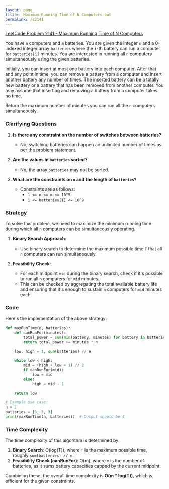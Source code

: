 ```yaml
---
layout: page
title:  Maximum Running Time of N Computers-out
permalink: /s2141
---
```


[LeetCode Problem 2141 - Maximum Running Time of N Computers](https://leetcode.com/problems/maximum-running-time-of-n-computers/)

You have `n` computers and `m` batteries. You are given the integer `n` and a 0-indexed integer array `batteries` where the `i`-th battery can run a computer for `batteries[i]` minutes. You are interested in running all `n` computers simultaneously using the given batteries.

Initially, you can insert at most one battery into each computer. After that and any point in time, you can remove a battery from a computer and insert another battery any number of times. The inserted battery can be a totally new battery or a battery that has been removed from another computer. You may assume that inserting and removing a battery from a computer takes no time.

Return the maximum number of minutes you can run all the `n` computers simultaneously.

### Clarifying Questions

1. **Is there any constraint on the number of switches between batteries?**
   - No, switching batteries can happen an unlimited number of times as per the problem statement.

2. **Are the values in `batteries` sorted?**
   - No, the array `batteries` may not be sorted.

3. **What are the constraints on `n` and the length of `batteries`?**
   - Constraints are as follows:
     * `1 <= n <= m <= 10^5`
     * `1 <= batteries[i] <= 10^9`

### Strategy

To solve this problem, we need to maximize the minimum running time during which all `n` computers can be simultaneously operating. 

1. **Binary Search Approach**: 
   - Use binary search to determine the maximum possible time `T` that all `n` computers can run simultaneously.
   
2. **Feasibility Check**:
   - For each midpoint `mid` during the binary search, check if it's possible to run all `n` computers for `mid` minutes.
   - This can be checked by aggregating the total available battery life and ensuring that it's enough to sustain `n` computers for `mid` minutes each.

### Code

Here's the implementation of the above strategy:

```python
def maxRunTime(n, batteries):
    def canRunFor(minutes):
        total_power = sum(min(battery, minutes) for battery in batteries)
        return total_power >= minutes * n
    
    low, high = 1, sum(batteries) // n
    
    while low < high:
        mid = (high + low + 1) // 2
        if canRunFor(mid):
            low = mid
        else:
            high = mid - 1
    
    return low

# Example use case:
n = 2
batteries = [3, 3, 3]
print(maxRunTime(n, batteries))  # Output should be 4
```

### Time Complexity

The time complexity of this algorithm is determined by:
1. **Binary Search**: O(log(T)), where `T` is the maximum possible time, roughly `sum(batteries) // n`.
2. **Feasibility Check (canRunFor)**: O(m), where `m` is the number of batteries, as it sums battery capacities capped by the current midpoint.

Combining these, the overall time complexity is **O(m * log(T))**, which is efficient for the given constraints.